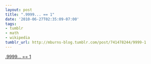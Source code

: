 ```yaml
---
layout: post
title: ".9999... == 1"
date: '2010-06-27T02:35:09-07:00'
tags:
- tumblr
- math
- wikipedia
tumblr_url: http://mburns-blog.tumblr.com/post/741478244/9999-1
---
```

<a href="https://secure.wikimedia.org/wikipedia/en/wiki/Proof_that_0.999..._equals_1#Proofs">.9999... == 1</a>

